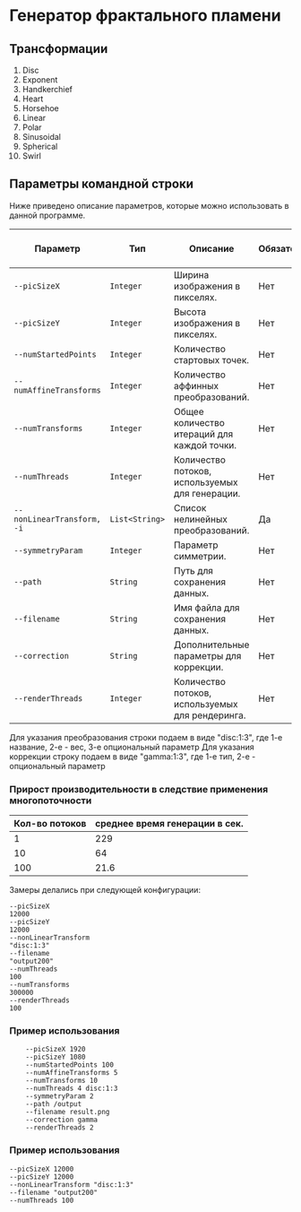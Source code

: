 # Генератор фрактального пламени

## Трансформации

1. Disc
2. Exponent
3. Handkerchief
4. Heart
5. Horsehoe
6. Linear
7. Polar
8. Sinusoidal
9. Spherical
10. Swirl

## Параметры командной строки

Ниже приведено описание параметров, которые можно использовать в данной программе.

| Параметр                   | Тип            | Описание                                         | Обязательный | Значение по умолчанию |
|----------------------------|----------------|--------------------------------------------------|--------------|-----------------------|
| `--picSizeX`               | `Integer`      | Ширина изображения в пикселях.                   | Нет          | 1000                  |
| `--picSizeY`               | `Integer`      | Высота изображения в пикселях.                   | Нет          | 1000                  |
| `--numStartedPoints`       | `Integer`      | Количество стартовых точек.                      | Нет          | 1000                  |
| `--numAffineTransforms`    | `Integer`      | Количество аффинных преобразований.              | Нет          | 20                    |
| `--numTransforms`          | `Integer`      | Общее количество итераций для каждой точки.      | Нет          | 3000                  |
| `--numThreads`             | `Integer`      | Количество потоков, используемых для генерации.  | Нет          | 1                     |
| `--nonLinearTransform, -i` | `List<String>` | Список нелинейных преобразований.                | Да           | -                     |
| `--symmetryParam`          | `Integer`      | Параметр симметрии.                              | Нет          | 1                     |
| `--path`                   | `String`       | Путь для сохранения данных.                      | Нет          | ""                    |
| `--filename`               | `String`       | Имя файла для сохранения данных.                 | Нет          | output                |
| `--correction`             | `String`       | Дополнительные параметры для коррекции.          | Нет          | "gamma:2.0"           |
| `--renderThreads`          | `Integer`      | Количество потоков, используемых для рендеринга. | Нет          | 1                     |

Для указания преобразования строки подаем в виде "disc:1:3", где 1-е название, 2-е - вес, 3-е опциональный параметр
Для указания коррекции строку подаем в виде "gamma:1:3", где 1-е тип, 2-е - опциональный параметр
### Прирост производительности в следствие применения многопоточности

| Кол-во потоков | среднее время генерации в сек. |  
|----------------|--------------------------------|
| 1              | 229                            |
| 10             | 64                             |
| 100            | 21.6                           |

Замеры делались при следующей конфигурации:

```
--picSizeX
12000
--picSizeY
12000
--nonLinearTransform
"disc:1:3"
--filename
"output200"
--numThreads
100
--numTransforms
300000
--renderThreads
100
```

### Пример использования

```
    --picSizeX 1920 
    --picSizeY 1080 
    --numStartedPoints 100 
    --numAffineTransforms 5 
    --numTransforms 10 
    --numThreads 4 disc:1:3 
    --symmetryParam 2 
    --path /output 
    --filename result.png 
    --correction gamma 
    --renderThreads 2
```

### Пример использования

```
--picSizeX 12000
--picSizeY 12000
--nonLinearTransform "disc:1:3"
--filename "output200"
--numThreads 100
```


